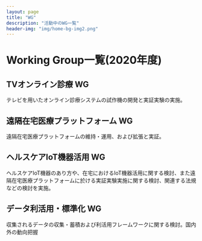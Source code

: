 ```yaml
---
layout: page
title: "WG"
description: "活動中のWG一覧"
header-img: "img/home-bg-img2.png"
---
```



# Working Group一覧(2020年度)
## TVオンライン診療 WG
テレビを用いたオンライン診療システムの試作機の開発と実証実験の実施。
## 遠隔在宅医療プラットフォーム WG
遠隔在宅医療プラットフォームの維持・運用、および拡張と実証。
## ヘルスケアIoT機器活用 WG
ヘルスケアIoT機器のあり方や、在宅におけるIoT機器活用に関する検討、また遠隔在宅医療プラットフォームに於ける実証実験実施に関する検討、関連する法規などの検討を実施。
## データ利活用・標準化 WG
収集されるデータの収集・蓄積および利活用フレームワークに関する検討。国内外の動向把握